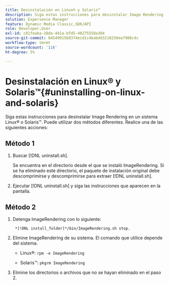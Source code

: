 ```yaml
---
title: Desinstalación en Linux® y Solaris™
description: Siga estas instrucciones para desinstalar Image Rendering en un sistema Linux® o Solaris™.
solution: Experience Manager
feature: Dynamic Media Classic,SDK/API
role: Developer,User
exl-id: c81feaba-18da-441a-bfd5-40275558a384
source-git-commit: 8454991568374ecd1c4babdd3210250ea7988c4c
workflow-type: tm+mt
source-wordcount: '116'
ht-degree: 5%

---
```


# Desinstalación en Linux® y Solaris™{#uninstalling-on-linux-and-solaris}

Siga estas instrucciones para desinstalar Image Rendering en un sistema Linux® o Solaris™. Puede utilizar dos métodos diferentes. Realice una de las siguientes acciones:

## Método 1

1. Buscar [!DNL uninstall.sh].

   Se encuentra en el directorio desde el que se instaló ImageRendering. Si se ha eliminado este directorio, el paquete de instalación original debe descomprimirse y descomprimirse para extraer [!DNL uninstall.sh].
1. Ejecutar [!DNL uninstall.sh] y siga las instrucciones que aparecen en la pantalla.

## Método 2

1. Detenga ImageRendering con lo siguiente:

   ` *[!DNL install_folder]*/bin/ImageRendering.sh stop.`

1. Elimine ImageRendering de su sistema. El comando que utilice depende del sistema.
   * Linux®: `rpm -e ImageRendering`

   * Solaris™: `pkgrm ImageRendering`

1. Elimine los directorios o archivos que no se hayan eliminado en el paso 2.

